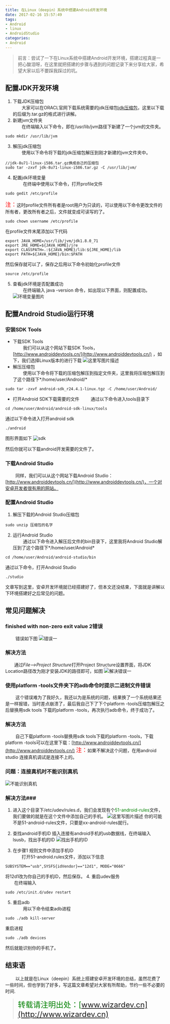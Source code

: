 ```yaml
---
title: 在Linux（deepin）系统中搭建Android开发环境
date: 2017-02-16 15:57:49
tags: 
- Android 
- linux 
- AndroidStudio
categories: 
- Android
---
```

> 前言：尝试了一下在Linux系统中搭建Android开发环境，搭建过程真是一把心酸泪呀，在这里就把搭建的步骤与遇到的问题记录下来分享给大家，希望大家以后不要踩我踩过的坑。

<!-- more -->
## 配置JDK开发环境 ##

1. 下载JDK压缩包<br>
&emsp;&emsp;大家可以在ORACL官网下载系统需要的jdk压缩包[jdk压缩包](http://www.oracle.com/technetwork/java/javase/downloads/jdk8-downloads-2133151.html)，这里以下载的后缀为.tar.gz的格式进行讲解。
2. 新建jvm文件夹<br>
&emsp;&emsp;在终端输入以下命令，即在/usr/lib/jvm路径下新建了一个jvm的文件夹。
```
sudo mkdir /usr/lib/jvm
```
3. 解压jdk压缩包<br>
&emsp;&emsp;使用以下命令将下载的jdk压缩包解压到刚才新建的jvm文件夹中。
```
//jdk-8u71-linux-i586.tar.gz换成自己的压缩包
sudo tar -zxvf jdk-8u71-linux-i586.tar.gz -C /usr/lib/jvm/
```
4. 配置jdk环境变量<br>
 &emsp;&emsp; 在终端中使用以下命令，打开profile文件
```
sudo gedit /etc/profile
```
<font size = 4 color = "red">注：</font>这时profile文件所有者是root用户为只读的，可以使用以下命令更改文件的所有者，更改所有者之后，文件就变成可读写的了。
```
sudo chown username /etc/profile
```
在profile文件末尾添加以下代码
```
export JAVA_HOME=/usr/lib/jvm/jdk1.8.0_71   
export JRE_HOME=${JAVA_HOME}/jre  
export CLASSPATH=.:${JAVA_HOME}/lib:${JRE_HOME}/lib  
export PATH=${JAVA_HOME}/bin:$PATH
```
然后保存就可以了，保存之后用以下命令初始化profile文件
```
source /etc/profile
```
5. 查看jdk环境是否配置成功<br>
&emsp;&emsp; 在终端输入 java -version 命令，如出现以下界面，则配置成功。 
![环境变量图片](http://img.blog.csdn.net/20170226204432406?watermark/2/text/aHR0cDovL2Jsb2cuY3Nkbi5uZXQvZm5oZmlyZV83MDMw/font/5a6L5L2T/fontsize/400/fill/I0JBQkFCMA==/dissolve/70/gravity/SouthEast)
## 配置Android Studio运行环境 ##
### 安装SDK Tools ###
- 下载SDK Tools<br>
&emsp;&emsp; 我们可以从这个网站下载SDK Tools，[http://www.androiddevtools.cn/](http://www.androiddevtools.cn/) ，如下，我们选择Linux版本的进行下载
![这里写图片描述](http://img.blog.csdn.net/20170226210855185?watermark/2/text/aHR0cDovL2Jsb2cuY3Nkbi5uZXQvZm5oZmlyZV83MDMw/font/5a6L5L2T/fontsize/400/fill/I0JBQkFCMA==/dissolve/70/gravity/SouthEast)
- 解压压缩包<br>
&emsp;&emsp; 使用以下命令将下载的压缩包解压到指定文件夹，这里我将压缩包解压到了这个路径下*/home/user/Android/*
```
sudo tar -zxvf android-sdk_r24.4.1-linux.tgz -C /home/user/Android/
```
- 打开Android SDK下载需要的文件
&emsp;&emsp; 通过以下命令进入tools目录下
```
cd /home/user/Android/android-sdk-linux/tools
```
通过以下命令进入打开android sdk
```
./android
```
图形界面如下
![sdk](http://img.blog.csdn.net/20170226212540316?watermark/2/text/aHR0cDovL2Jsb2cuY3Nkbi5uZXQvZm5oZmlyZV83MDMw/font/5a6L5L2T/fontsize/400/fill/I0JBQkFCMA==/dissolve/70/gravity/SouthEast)

 然后你就可以下载android开发需要的文件了。

### 下载Android Studio ###
&emsp;&emsp; 同样，我们可以从这个网站下载Android Studio：[http://www.androiddevtools.cn/](http://www.androiddevtools.cn/)，一个对安卓开发者很有用的网站。
### 配置Android Studio ###
1. 解压下载的Android Studio压缩包
```
sudo unzip 压缩包的名字
```
2. 运行Android Studio<br>
&emsp;&emsp; 通过以下命令进入解压后文件的bin目录下，这里我将Android Studio解压到了这个路径下*/home/user/Android*
```
cd /home/user/Android/android-studio/bin
```
通过以下命令，打开Android Studio
```
./studio
```
文章写到这里，安卓开发环境就已经搭建好了，但本文还没结束，下面就是讲解以下环境搭建好之后常见的问题。
## 常见问题解决 ##
### finished with non-zero exit value 2错误 
&emsp;&emsp; 错误如下图
![错误一](http://img.blog.csdn.net/20170226214845426?watermark/2/text/aHR0cDovL2Jsb2cuY3Nkbi5uZXQvZm5oZmlyZV83MDMw/font/5a6L5L2T/fontsize/400/fill/I0JBQkFCMA==/dissolve/70/gravity/SouthEast)
### 解决方法 ###
&emsp;&emsp;通过*File-->Project Structure*打开Project Structure设置界面，将JDK Location路径改为刚才安装JDK的路径即可，如图
![解决错误一](http://img.blog.csdn.net/20170226215541392?watermark/2/text/aHR0cDovL2Jsb2cuY3Nkbi5uZXQvZm5oZmlyZV83MDMw/font/5a6L5L2T/fontsize/400/fill/I0JBQkFCMA==/dissolve/70/gravity/SouthEast)

### 使用platform -tools文件夹下的adb命令时提示二进制文件错误 ###
&emsp;&emsp; 这个错误难为了我好久，我还以为是系统的问题，结果换了一个系统结果还是一样报错，当时差点崩溃了，最后我自己下了下个platform -tools压缩包解压之后替换用sdk tools 下载的platform -tools，再次执行adb命令，终于成功了。
### 解决方法 ###
&emsp;&emsp; 自己下载platform -tools替换用sdk tools下载的platform -tools，下载platform -tools可以在这里下载：[http://www.androiddevtools.cn/](http://www.androiddevtools.cn/) 
<font size = 4 color = "red">注：</font>如果不解决这个问题，在用android  studio 连接真机调试是连接不上的。
### 问题：连接真机时不能识别真机 ###
![不能识别真机](http://img.blog.csdn.net/20170227114713222?watermark/2/text/aHR0cDovL2Jsb2cuY3Nkbi5uZXQvZm5oZmlyZV83MDMw/font/5a6L5L2T/fontsize/400/fill/I0JBQkFCMA==/dissolve/70/gravity/SouthEast)
### 解决方法###
1. 进入这个目录下/etc/udev/rules.d，我们会发现有个<font color="green">51-android-rules</font>文件，我们要做的就是在这个文件中添加自己的手机。
![这里写图片描述](http://img.blog.csdn.net/20170227115330185?watermark/2/text/aHR0cDovL2Jsb2cuY3Nkbi5uZXQvZm5oZmlyZV83MDMw/font/5a6L5L2T/fontsize/400/fill/I0JBQkFCMA==/dissolve/70/gravity/SouthEast)
你的可能不是51-android-rules文件，只要是xx-android-rules就行。<br>
2. 查找android手机ID
插入连接有android手机的usb数据线，在终端输入lsusb，找出手机的ID
![找出手机的ID](http://img.blog.csdn.net/20170227115745392?watermark/2/text/aHR0cDovL2Jsb2cuY3Nkbi5uZXQvZm5oZmlyZV83MDMw/font/5a6L5L2T/fontsize/400/fill/I0JBQkFCMA==/dissolve/70/gravity/SouthEast)

3. 在步骤1 规则文件中添加手机ID<br>
&emsp;&emsp;打开51-android.rules文件，添加以下信息
```
SUBSYSTEM=="usb",SYSFS{idVendor}=="12d1", MODE="0666"
```
将12d1改为你自己的手机ID，然后保存。
4. 重启udev服务<br>
&emsp;&emsp;在终端输入
```
sudo /etc/init.d/udev restart
```
5. 重启adb<br>
&emsp;&emsp; 用以下命令结束adb进程
```
sudo ./adb kill-server
```
重启进程
```
sudo ./adb devices 
```
然后就能识别你的手机了。
## 结束语
&emsp;&emsp; 以上就是在Linux（deepin）系统上搭建安卓开发环境的总结，虽然花费了一些时间，但也学到了好多，写这篇文章希望对大家有所帮助，节约一些不必要的时间.
><font  size = 5 color = "green">转载请注明出处：[www.wizardev.cn](http://www.wizardev.cn)<font>


